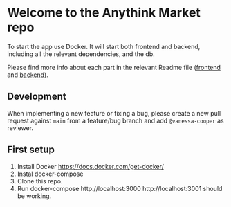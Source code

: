 # Welcome to the Anythink Market repo

To start the app use Docker. It will start both frontend and backend, including all the relevant dependencies, and the db.

Please find more info about each part in the relevant Readme file ([frontend](frontend/readme.md) and [backend](backend/README.md)).

## Development

When implementing a new feature or fixing a bug, please create a new pull request against `main` from a feature/bug branch and add `@vanessa-cooper` as reviewer.

## First setup


1. Install Docker
https://docs.docker.com/get-docker/
2. Instal docker-compose
3. Clone this repo.
4. Run docker-compose
http://localhost:3000
http://localhost:3001
should be working.